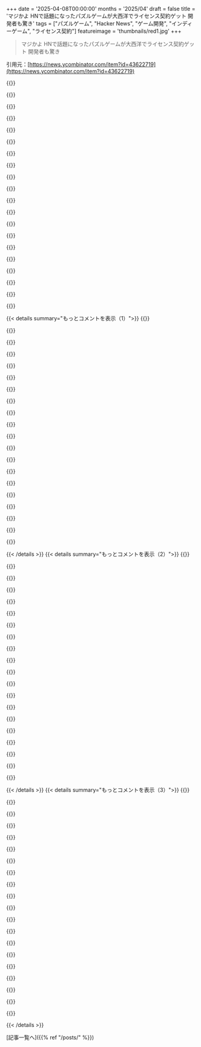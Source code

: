 +++
date = '2025-04-08T00:00:00'
months = '2025/04'
draft = false
title = 'マジかよ HNで話題になったパズルゲームが大西洋でライセンス契約ゲット 開発者も驚き'
tags = ["パズルゲーム", "Hacker News", "ゲーム開発", "インディーゲーム", "ライセンス契約"]
featureimage = 'thumbnails/red1.jpg'
+++

> マジかよ HNで話題になったパズルゲームが大西洋でライセンス契約ゲット 開発者も驚き

引用元：[https://news.ycombinator.com/item?id=43622719](https://news.ycombinator.com/item?id=43622719)

{{<matomeQuote body="おー、2月24日にHNにBracket Cityを投稿したら、昨日The Atlanticで公開されたんだって！マジすごい！<br>ゲームは無料でプレイできるし、ログインもいらないよ。パズルは全部俺が作ってる！<br>HNのおかげで、うちのママ友じゃない人が初めて遊んでくれたんだ。みんな本当にありがとう。<br>The Atlanticのチームも最高で、契約からたった2週間で公開までこぎつけたんだぜ。マジ感謝！<br>みんなのフィードバックのおかげで頑張れる。mayor@bracket.cityでも待ってるよ！<br>T[バレーボールと仲良くなったトム] HN<br>PS 最初の投稿はこちら！<br>https://news.ycombinator.com/item?id=43160542" userName="brgross" createdAt="2025-04-08T15:11:26" color="#785bff">}}

{{<matomeQuote body="マジすごいじゃん！おめでとう！今日のパズル、めっちゃ楽しかったよ。<br>ちょっとお願いがあるんだけど、コードエディタに慣れすぎてるせいか、対応する括弧が分かりやすいと嬉しいなー。例えば、対応する括弧を色分けしたり(レインボー括弧)、クリックしたら括弧の中身をハイライトしてくれる機能とか。括弧のペアを数えるのに時間かけちゃって、wordplayを解くのが難しく感じちゃった。" userName="NobodyNada" createdAt="2025-04-08T16:38:55" color="#ff33a1">}}

{{<matomeQuote body="ネストのレベルが3つまでなら、[square]、{curly}、<angle>って括弧を使えば良いんじゃない？4つ目のレベルが必要なら(parenthetical) bracketsも使えるけど、その場合は手がかりで括弧が使えなくなっちゃうね。" userName="Eric_WVGG" createdAt="2025-04-08T18:32:01" color="">}}

{{<matomeQuote body="色を使うか、色の濃さで区別すると、コーダーじゃない人にも分かりやすいと思うよ。アクセシビリティ的にも良いし。もしくは、今の括弧を太字にするだけでも違うかも。" userName="esperent" createdAt="2025-04-09T06:02:09" color="">}}

{{<matomeQuote body="ちなみに、色を使うのは全然OKだよ。HSL空間で考えて、少なくとも2つの要素を変えれば、色覚異常の人にもちゃんと区別できるから。例えば、赤緑色覚の自分からすると、明るい赤と濃い緑とか、ピンクと鮮やかな緑とかはちゃんと区別できる。グレーにする必要はないよ。" userName="brookst" createdAt="2025-04-09T11:20:53" color="#ff5c5c">}}

{{<matomeQuote body="ナイスワーク！おめでとう！…で、やっぱり今日のゲームのテキストをviに貼り付けて、括弧マッチングを使って手がかりを整理しちゃった…:)<br>あと、どの手がかりが今解けるのか、もっと分かりやすくして欲しいな。解けない手がかりを選んだらペナルティを受けるのはちょっとイラっとする。" userName="m0d0nne11" createdAt="2025-04-08T19:18:27" color="#ff33a1">}}

{{<matomeQuote body="括弧の件、マジ同意。実は数週間前にmayor@に同じ提案を送ったんだよね。落ち着いたら対応してくれるかも…" userName="linsomniac" createdAt="2025-04-08T18:08:53" color="">}}

{{<matomeQuote body="それな！マジでお願い！" userName="smw" createdAt="2025-04-08T17:27:56" color="">}}

{{<matomeQuote body="それ、めっちゃ役立ちそう！<br>最高のゲームをありがとう！" userName="echelon" createdAt="2025-04-08T19:10:54" color="">}}

{{<matomeQuote body="おめでとう！唯一の不満は、まだ完全に整理されてない手がかりに対して、正解を入力したのに「不正解」になることかな。" userName="InitialLastName" createdAt="2025-04-08T15:30:20" color="">}}

{{<matomeQuote body="答えの判定ロジックはもうちょい強化した方がいいかもね。今日やったパズルで、答えが”racecar”なのに”race car”って入力したら不正解扱いされた。複合語はどっちの形でもOKにするべきじゃね？（あと”racecar”って単語じゃないけど、まあそれは置いといて）。" userName="bigstrat2003" createdAt="2025-04-08T16:55:25" color="">}}

{{<matomeQuote body="でもスペース入りの”race car”は回文じゃないじゃん。" userName="computerfriend" createdAt="2025-04-08T18:48:55" color="">}}

{{<matomeQuote body="回文の単語と回文の文章（句読点とかスペースは無視）で曖昧さがあるよね。<br>たとえば”Go hang a salami, I'm a lasagna hog”とか”A man, a plan, a canal, Panama”みたいな。<br>でも、たぶん答えは全部単語みたいね。スペース入れないように注意ってことかな。" userName="chaboud" createdAt="2025-04-08T19:08:37" color="">}}

{{<matomeQuote body="もしかしてJon Ageeのファン？" userName="waltbosz" createdAt="2025-04-09T07:45:56" color="">}}

{{<matomeQuote body="答えは全部単語みたい。どこにも書いてないけど、いくつかやってみたらそうっぽい。" userName="jayknight" createdAt="2025-04-08T19:46:36" color="">}}

{{<matomeQuote body="モバイル版のオンスクリーンキーボードにはスペースキーがないから、複数語は入力できないね。" userName="secabeen" createdAt="2025-04-08T21:12:09" color="">}}

{{<matomeQuote body="palindrome判定関数では受け入れられないだろうけど、クロスワードみたいなパズルだとスペースは無視されるのが普通だよね。" userName="schoen" createdAt="2025-04-08T19:08:03" color="">}}

{{<matomeQuote body="それがこのゲームの核だと思う！一発でクリアできたらつまんなくない？<br>逆に、先に答えが分かって、そこから逆算してトリッキーなヒントを解くのも好き。" userName="tallytarik" createdAt="2025-04-08T16:21:03" color="">}}

{{<matomeQuote body="説明にはどのヒントでも解けるって書いてあるけど、それって[ ]で囲まれたフレーズのことかな。もし”highlighted clue”って書いてくれたら分かりやすいかも。" userName="unethical_ban" createdAt="2025-04-08T16:49:17" color="">}}

{{<matomeQuote body="＞一発でクリアできたらつまんなくない？<br>全然そんなことないと思う。めっちゃ気持ちいいと思うよ。ゲームを出し抜いた気分になれるじゃん。RPGで良いビルドを見つけて有利に進めるみたいな感じ。デザイナーの意図通りだとしても、してやったりって気分で最高。" userName="bigstrat2003" createdAt="2025-04-08T16:50:29" color="#45d325">}}

{{< details summary="もっとコメントを表示（1）">}}
{{<matomeQuote body="えーと、このゲームって線形じゃないんだよね。ゴールは全部のヒントに間違えずに答えることじゃん。だから、一個だけ答えても意味ないと思うんだよね。" userName="BoiledCabbage" createdAt="2025-04-08T18:19:59" color="">}}

{{<matomeQuote body="最終的な答えを当てるのがゴールじゃないの？アリだと思うけどなー。だって、Wordleで全部の試行回数を使わなかったり、ビデオゲームで隠し通路を見つけて終点にたどり着いたりするのと同じじゃん？" userName="hiccuphippo" createdAt="2025-04-08T21:46:11" color="#785bff">}}

{{<matomeQuote body="もしクロスワードパズルの1Dバージョンみたいに考えたら、別に最後にスキップしてるわけじゃなくて、他の単語を埋めてるだけってことになるんじゃない？<br>UIの制限でそれができないだけだと思うんだよね（どうやって表示するんだろ？）。でも、今のままでも全然いいし、隣のやつを解くのに使うわ。" userName="wyldfire" createdAt="2025-04-08T17:49:49" color="#ff5c5c">}}

{{<matomeQuote body="これ難しいよねー。今日のパズルやってみたら、速攻で全部の答えがわかっちゃってさ。製作者のジレンマは、Wheel of Fortuneみたいに「全部答えます」をアリにするかどうか、そして、もしアリにするならどうスコアをつけるか、だと思うんだよね。全部解いた人と同じだけの「努力」をしたかっていうと、そうじゃないと思うから、多分スコアは低くするべきだけど、どれくらい？" userName="iamjackg" createdAt="2025-04-08T15:52:28" color="#785bff">}}

{{<matomeQuote body="同じこと考えたけど、ゲームの核となる部分ってことには同意かな。もう12個くらいやったけど、外側の大きなヒントの一つが内側のヒントよりも先にわかることが結構あるんだよね。<br>もし外側のヒントだけ解いちゃったら、20秒くらいで終わっちゃうから、多分もう戻ってこないと思う。<br>むしろ、重要なのは、理解したことを利用して内側のヒントを解くこと。これが難しくて、同時に色々頭に入れておかないといけないんだよね。Towers of Hanoiみたいに。もしくは、書き出すこともある。<br>昨日書いたメモがまだあるから、ネタバレしないように当時の思考を再現してみるね。[scold, with ”at”]: うーん、わからん。[something golfers' apparently [scold, with ”at”]]: わからん…[”there[something golfers' apparently [scold, with ”at”]]]: あ、わかった。[there[X]]は”therefore”になるはず。[something golfers' apparently [X]]は”fore”になる。[...] " userName="SamBam" createdAt="2025-04-08T17:08:01" color="#785bff">}}

{{<matomeQuote body="それって、答えとして受け入れるべきって言ってるんじゃなくて、失敗としてカウントすべきじゃないって言ってるんじゃないかな。<br>もしそうじゃないなら、同意するよ。もし全部の括弧が緑色に光って、サブヒントにも全部答えないといけないようにしてくれたら嬉しいかも。" userName="4rt" createdAt="2025-04-08T17:48:37" color="#ff5733">}}

{{<matomeQuote body="わかるー。もし当てた単語の周りの括弧が緑色になって、サブヒントが解けたら自動で埋めてくれたらマジ最高。" userName="zem" createdAt="2025-04-08T21:15:52" color="#785bff">}}

{{<matomeQuote body="ユーザーには失敗だと思わせて、スコアにはマイナスしないってのはどう？<br>＞「早く答えちゃったら、何も言わずに無視するよ」" userName="echelon" createdAt="2025-04-08T19:13:13" color="">}}

{{<matomeQuote body="もしくは、早く当てたらボーナスポイントあげるとか？それか、答えは受け入れるけど、内側のヒントも全部解かせるとか。でも、すでに当てたやつにたどり着いたら、すでに解けてるって表示するの。" userName="PebblesRox" createdAt="2025-04-08T19:28:59" color="#785bff">}}

{{<matomeQuote body="フィードバックだけど、モバイルでカスタムキーボード使うのなんで？めっちゃイライラするんだけど。タイプミスめっちゃするし、タイプミスに気づかずに間違った答え入れちゃったこともあるし。システムのキーボードのスペルチェックがパズルに干渉するってこともなさそうだし、なんで使わないの？レイアウトの一貫性の問題？<br>それ以外は、パズル結構好き。" userName="comex" createdAt="2025-04-08T18:11:17" color="">}}

{{<matomeQuote body="マジおめでとう！「電源入れ直してみた？」って感じ？毎日プレイしてて超エンジョイしてるよ！" userName="darrenf" createdAt="2025-04-08T15:42:06" color="#785bff">}}

{{<matomeQuote body="契約条件は秘密？もしそうじゃなかったら、こういう取引の条件ってどんな感じか教えてくれる？（もし条件が秘密かどうか少しでも疑問があるなら、秘密だと思って、リスクを冒さないでね。）" userName="JoshTriplett" createdAt="2025-04-08T17:37:28" color="">}}

{{<matomeQuote body="Josh WardleはWordleをNew York Timesに少なくとも100万ドルで売ったんだって。<br>https://www.theverge.com/2022/1/31/22911274/wordle-new-york-…" userName="martyvis" createdAt="2025-04-09T00:52:23" color="#ff33a1">}}

{{<matomeQuote body="おめでとう！もしフィードバックを受け付けてるならいくつか。<br>・チュートリアルがないと、クリックしちゃダメでタイプする必要があるってのが分かりにくい。テキストボックスを上に置くと分かりやすくなるかも。<br>・いくつかのヒントは句読点が一貫してないから混乱する。<br>例：<br>[to ___fish, to lure someone in using a fake internet persona] ＝ cat<br>[do this or cut bait] ＝ fish<br>[taking a pay one is a bummer] ＝ cut<br>[rocks when added to soda will NOT cause your stomach to explode] ＝ pop<br><br>最初のはコンマ、2番目は“or”、3番目と4番目は句読点がないから意味不明。" userName="felideon" createdAt="2025-04-08T18:07:25" color="">}}

{{<matomeQuote body="＞いくつかヒントは句読点が一貫してないから混乱する。<br>＞最初のはコンマ、2番目は“or”、3番目と4番目は句読点がないから意味不明。<br><br>…一貫性がないってことはないよ。“or”とコンマはそれぞれ違う役割をしてる。どっちかをもう片方で置き換えることはできない。意味が変わっちゃうからね。<br>3番目も同じ。コンマとかに置き換えられない。（念のためだけど、2番目も接続詞じゃないよ。ヒントを全部誤解してるみたいだね。）<br>4番目は文法ミスがある。[rocks that when added to soda will NOT cause your stomach to explode] って言うべき。それ以外は…4つ目のスタイルのヒント。他の3つとは比べられないし、一貫性がないってわけじゃない。<br>どうすれば一貫性が生まれると思う？" userName="thaumasiotes" createdAt="2025-04-09T06:06:14" color="#38d3d3">}}

{{<matomeQuote body="建設的な意見として、途中の段階を全部すっ飛ばして、いきなり答えを入力できるようにしてほしいな。その方が頭の中で全部組み立てて、最終的な答えを出すっていう、よりチャレンジングなことができると思うんだ。それって、マジでメンタルモデリングのスキルを鍛えることになると思うんだよね。今のゲームだと、全然チャレンジングじゃないんだよね。ただの作業って感じ。" userName="mk_stjames" createdAt="2025-04-08T16:17:51" color="#ff5c5c">}}

{{<matomeQuote body="「second rock from the」って見た瞬間、答えは「Venus」だって分かったんだよね。最初は答えを入力させてくれないことにイライラしたけど、もし答えられたら、残りのパズルを楽しめなかったかも。振り返ってみると、「Venus」と「sun」から逆算して、下位レベルのヒントを解く方が、スキップさせてくれるよりも、ずっと面白かった。" userName="NobodyNada" createdAt="2025-04-08T16:42:49" color="#785bff">}}

{{<matomeQuote body="おめでとうございます！Atlanticにアプローチしたんですか？それとも、Atlanticからアプローチされたんですか？自分も何年も前からワードゲームを考えてて、何度も実装しようとしてるんです。難しいけど、いつか完成させるぞ！ニュース会社に買収されるのが目標です。それで、どうやって実現したんですか？自分もいくつかアイデアがあるんですけど。" userName="purple-leafy" createdAt="2025-04-08T22:49:47" color="">}}

{{<matomeQuote body="＞ニュース会社に買収されるのが目標です。<br><br>それって、ちょっと違うんじゃないかな。今回The Atlanticにライセンスされたパズルゲームも、ユーザーに面白いゲーム体験を提供したいっていう思いから生まれたんだと思うよ。ゲームって、自然な流れから生まれるのが一番いいんだよね。計画ありきだと、むしろ良くないことが多い。それに、ゲームを作るのって大変だよ。アプローチのしやすさとか、ルールとか、シンプルなゲームでも、いろんな状況を想定して、ちゃんと意味が通るようにしないといけないし。もしゲームを作ったことがないなら、まずは実際に作ってみることをオススメするよ。" userName="no_wizard" createdAt="2025-04-08T22:53:58" color="">}}

{{<matomeQuote body="投稿されたときからずっとファンです！括弧を統一してほしいっていう意見に同意です。あと、ニセのキーボードがマジでイライラする…。指が太いせいで、iOSのキーボードに慣れてる手がミスタイプしまくるんだよね。NYTのWebゲームも同じような問題があった気がする…。" userName="rileytg" createdAt="2025-04-08T17:06:57" color="">}}


{{< /details >}}
{{< details summary="もっとコメントを表示（2）">}}
{{<matomeQuote body="このパズルって言うかゲームは、一番外側の答えを当てるだけじゃないんだよね。全部の答えを出すのが目的なんだよ。外側の答えが分かれば内側のヒントになるし、その逆も然り。クロスワードを一番右下の単語だけ埋めてクリアする人いないでしょ？" userName="Chinjut" createdAt="2025-04-08T17:29:54" color="#ff5c5c">}}

{{<matomeQuote body="このゲーム、HNで最初に紹介された時からハマってるんだ。良いスコア出すには、内側と外側を行ったり来たりするのがマジで重要。例えば今日のパズルの最終回答、外側の答えは分かってたんだけど、そこから3～4層遡って考えなきゃいけなかったし。逆に、分かってる答えから先に進むのもアリ。答えが分かると、次の質問が意味不明じゃなくなるから、間違った推測しにくくなるんだよね。" userName="Laremere" createdAt="2025-04-08T22:44:48" color="#45d325">}}

{{<matomeQuote body="次は「全部下と右に押し込めば2048は簡単にクリアできる」とか言い出すんじゃないの？（笑）" userName="supportengineer" createdAt="2025-04-08T23:12:53" color="">}}

{{<matomeQuote body="これマジでその通り！外側のヒントが分かってるって事が、内側の難しいヒントを解く時に役立つんだよね！" userName="delgaudm" createdAt="2025-04-08T20:44:25" color="#785bff">}}

{{<matomeQuote body="マジで楽しくてクレバー！超クリエイティブだよね！こういう新しいアイデアが出てくるのって、めっちゃ刺激になる。マジでおめでとう！！<br>ちょっとだけ気になったのは、内側のヒントを解いてから外側を解く必要があるのは分かるんだけど、外側のヒントが内側を解くのに役立つ事もあるじゃん？<br>でも、そのUXがマジで無理ゲー…。どうしても分からない内側のヒントがあって、5個くらい上の階層から「下向き」に解けるんだけど、どのカッコがどのレベルなのか把握するのがマジ無理だった。<br>外側の答えを入力できる機能が欲しい。正解じゃなくても良いから、メモ代わりに。あと、階層が多すぎる時の表示をもっと分かりやすくしてほしい。コードみたいにインデントするとか？今のUXだと、内側から外側にしか解けないのがマジきつい。外側から攻めるのも絶対に必要なのに、どうしようもない内側のヒントがあるんだもん。" userName="crazygringo" createdAt="2025-04-08T21:47:40" color="#ff5733">}}

{{<matomeQuote body="カッコの色分けとかどう？一番外側が赤、ネストが一段深くなるごとに青、オレンジ…みたいな感じで。全部のヒントがごちゃごちゃしてて、マジで頭がパンクしそう。" userName="ajjenkins" createdAt="2025-04-08T16:55:40" color="#ff5c5c">}}

{{<matomeQuote body="めっちゃ分かる。クリエイティブで面白いゲームだけど、コードの波括弧とか丸括弧の対応を探してた何年も前の記憶が蘇る…。" userName="lobsterthief" createdAt="2025-04-09T02:49:02" color="#ff5733">}}

{{<matomeQuote body="開いたカッコと閉じたカッコを対応させるのもパズルの一部なのかな？Excelで数式バーのカッコを選択すると対応するカッコがハイライトされるみたいな感じで。コーディングする人には当たり前かもしれないけど、自分にはめっちゃ集中力が必要だわ。" userName="hydrogen7800" createdAt="2025-04-09T13:04:39" color="">}}

{{<matomeQuote body="英語は話せるけど、アメリカとか英語圏に住んでないから、このゲームめっちゃ難しい！自分の国の言語と文化をベースにしたバージョンがあったら、違いが分かって面白いだろうな。" userName="dominicrose" createdAt="2025-04-09T08:15:25" color="">}}

{{<matomeQuote body="ネイティブだけど、アメリカ中心すぎてほとんどクリアできない…。アメリカ人以外にはマジで無理ゲー。ゲーム自体は面白いのに残念。" userName="yungporko" createdAt="2025-04-09T11:34:29" color="">}}

{{<matomeQuote body="わかるー。過去のやついくつかやったけど、アメリカの製品とかランドマークとかに詳しくないとキツい感じだったんだよね。コンセプトは好きなんだけど、ヒントがね…" userName="TreeInBuxton" createdAt="2025-04-09T12:36:11" color="">}}

{{<matomeQuote body="なんでカスタムキーボードにしたんだろ？ビルトインのやつの方が良くない？Worldleみたいにカスタムキーを活かしてる感じもしないし。" userName="treve" createdAt="2025-04-08T18:17:21" color="">}}

{{<matomeQuote body="ビルトインキーボードだと、キーボード表示に合わせてページがリサイズされたり、英語キーボードにアクセスしにくい人もいるかもだしね。<br>カスタムキーボードなら必要なツールが全部揃ってるってわけ。<br>まあ、今はまだちょっと使いにくいけど。" userName="tjlingham" createdAt="2025-04-09T06:55:57" color="">}}

{{<matomeQuote body="これめっちゃ面白い！ゲーム大好き。<br>キーボードを改善してほしいな（もし可能なら）。タイプミスでポイントを逃すことがよくあるんだよね。正解を知ってても。" userName="ahussain" createdAt="2025-04-08T17:43:31" color="#ff5c5c">}}

{{<matomeQuote body="キーボードがマジでクソ。前のキーを離す前に次のキーを押すと、どっちも入力されない！" userName="HellzStormer" createdAt="2025-04-08T22:02:18" color="">}}

{{<matomeQuote body="おめでとうございます！すごい。<br>どんな感じだったのか教えてほしいな。先方から連絡があったの？どうやって見つけてもらったの？<br>ゲームプレイに興味があったの？それともプレイヤー数とか成長率？<br>技術的に大変だった？<br>パズルを1つ作るのにどれくらい時間がかかるの？" userName="mNovak" createdAt="2025-04-08T21:50:48" color="#785bff">}}

{{<matomeQuote body="激しく同意。自分もパズルゲーム作ったことあるけど（https://snoozpaper.com）、広めるのがマジで難しい…" userName="mmoustafa" createdAt="2025-04-09T02:13:46" color="">}}

{{<matomeQuote body="おめでとう！<br>細かいことだけど、こういうパズルはハードモードが好きなんだけど、スマホだとキーボードを誤タップしやすいんだよね。「超過キーストローク8回」とか表示されるけど、全部タイプミスして消したせいなんだよね（例：「ee」→「er」）。<br>スキルベースのアプローチを維持しつつ、スマホのキーボードによるイライラをなくす方法はないかな。<br>とにかく、おめでとうございます！" userName="nsagent" createdAt="2025-04-08T18:21:51" color="#38d3d3">}}

{{<matomeQuote body="スマホではデバイスのデフォルトキーボードを使うことをオススメするよ。azertyキーボードに慣れてるから、qwertyを使うのはマジで違和感がある。" userName="thrance" createdAt="2025-04-08T17:36:58" color="">}}

{{<matomeQuote body="あー、わかる。Dvorak配列使ってると、いつも一瞬戸惑うんだよね（特定の文字しか使えないってことを示したいのかもね）。" userName="smj-edison" createdAt="2025-04-08T19:26:04" color="">}}


{{< /details >}}
{{< details summary="もっとコメントを表示（3）">}}
{{<matomeQuote body="これマジ最高！友達にも送ったわ。他の人も言ってるけど、ちょっと残念なのは、すでに予想した単語が見えないこと。正解の単語を一度間違えて入力しちゃって、もう一度試すのにめっちゃ時間かかった。" userName="vessenes" createdAt="2025-04-08T18:49:13" color="#785bff">}}

{{<matomeQuote body="そうそう、下にスクロールして、既に入力した予想をチェックできると嬉しいよね。" userName="PebblesRox" createdAt="2025-04-08T19:32:43" color="#45d325">}}

{{<matomeQuote body="おめでとう！当然の結果だね！このゲーム大好きで毎日プレイしてるよ。朝一番にやるのが日課なんだ。Hard modeがお気に入り！親友も始めたみたいで、結果を共有してるんだ。<br>要望が一つ。PCブラウザだと、テキストボックスの下に回答済みの手がかりのリストが表示されるけど、スマホ（AndroidのBraveかFirefox）だと表示されないんだよね。仕様なのかバグなのかわからないけど、スマホでプレイするときにそれがなくて寂しいんだ。答えを見るときの「アハ体験」が好きなんだよね。<br>あと、カスタムGPTのBracket GPT [0]も作ったんだ。行き詰ったときに手がかりを解決するのに役立つよ。答えを直接教えてくれるわけじゃないけど、解決のヒントをくれるんだ。全然わからなくなっちゃったときには楽しい仲間だよ。<br>[0] <a href=https://chatgpt.com/g/g-67e0f124cd408191943faadb3d70c6df-bra...>https://chatgpt.com/g/g-67e0f124cd408191943faadb3d70c6df-bra...</a>" userName="annjose" createdAt="2025-04-08T18:08:47" color="#38d3d3">}}

{{<matomeQuote body="マジすげえ[hunted [___ crackers are ironically vegan]]！d[[not amateur, abbreviated]gramming construct preceding “else”]ficultyが[___ to remain [___ but deadly]]だったわ。" userName="a_cardboard_box" createdAt="2025-04-08T21:00:42" color="">}}

{{<matomeQuote body="リリースと販売おめでとう！<br>いくつか意見があるみたいだけど、デザインの決定は、シンプルさとプレイヤーを惹きつけるバランスが取れてると思う。モバイルで見てるけど。<br>・トップレベルの手がかり構造は簡単に解析できないけど、色がないおかげでスッキリしてる。<br>・予想履歴は役立つかもしれないけど、省略することで初回ユーザーにとってのリスクを下げてる。<br>・キーボードは問題ない。ascii入力フィールドにunicodeのすべてを入れないで。" userName="io84" createdAt="2025-04-10T06:48:32" color="#ff5c5c">}}

{{<matomeQuote body="これクールだね、即4つパズル連続でやっちゃった。<br>お祝いを言うのに加えて、パズルを書いてるのがあなただってことだから聞きたいんだけど、パズルってどう定義してる？あなたの視点から見るとどんな感じ？文字通りブラケットとか全部使ってネストされた手がかりを書いて、それがうまくいくか確認するの？それだとマジで気が狂いそうだけど。それとも何かツールとか書いたの？" userName="karaterobot" createdAt="2025-04-08T23:43:10" color="#785bff">}}

{{<matomeQuote body="マジかよ。さっきRSSで知ったわ：<br>＞Introducing Bracket City: The Atlantic’s New Word Game<br>＞<a href=https://www.theatlantic.com/press-releases/archive/2025/04/i...>https://www.theatlantic.com/press-releases/archive/2025/04/i...</a><br>＞次なるワードゲームの虜になる準備はいい？今日は、急速に成長しているワードパズル「Bracket City」がThe Atlanticの新しいホームになったことを発表するよ。// Bracket Cityでは、プレイヤーはネストされた手がかりを解き明かして、その日の歴史に関する事実を明らかにするんだ。解決された括弧は次の部分を明らかにし、最終的にはパズル全体を1つの文に解決する連鎖反応を作り出す。プレイヤーは成功に応じて「Commuter」、「Mayor」、または完璧なパズルを解いた場合の「Kingmaker」のような都市をテーマにしたランクを獲得する。// Bracket CityはBen Grossによって作成され、急速に忠実なプレイヤーを集めている。BenはCaleb Madison（The Atlanticのゲームディレクター）と一緒に毎日パズルを作成し続ける。" userName="mdp2021" createdAt="2025-04-08T19:24:35" color="#38d3d3">}}

{{<matomeQuote body="もし彼らが同じ原則を自分たちで実装したらどうなってたんだろう？特許はないってことだよね？" userName="echoangle" createdAt="2025-04-08T16:11:20" color="">}}

{{<matomeQuote body="これらのパズルは手作りである必要があって、UIも構築する必要がある。だから他の人を雇ってやってもらうか、すでに完成している人を雇ってすぐにマネタイズを始めることができる。" userName="snarf21" createdAt="2025-04-08T17:35:32" color="#45d325">}}

{{<matomeQuote body="アプリを売ったことがあるんだけど、お互い初めてだったから、開発時間を聞かれて、時給を伝えたら半額でどうかって言われたんだ。でも、それでOKしたよ。向こうは作り直すより安く済んだし、こっちは趣味のアプリより稼げたから。" userName="TrueGeek" createdAt="2025-04-08T18:24:19" color="#38d3d3">}}

{{<matomeQuote body="どっかの新聞社が「The Atlanticがゲーム開発者のゲームを盗んだ！」みたいな記事を書いて、みんなが一日か二日怒って、作者が訴えるかどうかで、結局いつも通りになるんじゃない？裁判官が作者有利の判決を出さない限り。" userName="diggan" createdAt="2025-04-08T17:31:10" color="">}}

{{<matomeQuote body="このゲーム、「exercise in a pool」の答えが「swim」なのに「swimming」だとダメとか、ちょっとアホっぽい実装だよね。それよりも、モバイルでキーボード入力させるのがマジで大変。まともな結果を得るには、仮想キーボードを再実装する必要があるんだけど、これがまた複雑でクソなんだよね。マジで改善してほしい。" userName="emilfihlman" createdAt="2025-04-09T12:32:27" color="">}}

{{<matomeQuote body="やったー！シャワー中に思いついたアイデアを元に、毎日楽しめるパズルゲームを作ったんだ。(https://everything.io ) みんなのプロジェクトを見てインスパイアされてるよー！僕のゲームはちょっと違ってて、絵文字を組み合わせて隠された絵文字を見つけるゲームなんだ。言葉遊びだったり、コンセプトだったり、ただのバカだったり色々！みんなおめでとう！" userName="hidelooktropic" createdAt="2025-04-08T20:44:52" color="#ff33a1">}}

{{<matomeQuote body="君のゲームも、全部が1ページに表示されるようなブラケット形式に合うと思うな。絵文字の選択UIがどうなるかはわからないけど。最後のパズルが前の答えで出来ていることに気づくのに時間がかかったよ。ネタバレだけど、水鉄砲じゃなくて銃だと思ってたから消防士だと思っちゃった。あと、牢屋の絵文字もわからなかった。ごめん。" userName="JaggedJax" createdAt="2025-04-08T20:59:33" color="#ff33a1">}}

{{<matomeQuote body="そのドメイン、どうやって手に入れたの？" userName="reassess_blind" createdAt="2025-04-08T23:40:41" color="">}}

{{<matomeQuote body="素晴らしいゲームだね。お見事！途中の段階について文句言ってる人がいるけど、そうしないと簡単すぎると思うよ。" userName="jjmarr" createdAt="2025-04-08T16:30:12" color="#ff5c5c">}}

{{<matomeQuote body="途中の段階も結構わかったのが気になったんだよね。「不正解」って出るんじゃなくて、入力できたら良かったな。もし「早すぎる」って表示して、解いたピースをリスト表示してチェックマーク付けられたら最高。今はネガティブなフィードバックだけど、ピースを認識してくれたら嬉しい。" userName="furyofantares" createdAt="2025-04-08T16:55:20" color="#ff5733">}}

{{<matomeQuote body="それがチャレンジの一部なんだよ。両方向から解きほぐせるのが面白い。" userName="jjmarr" createdAt="2025-04-08T21:11:48" color="">}}

{{<matomeQuote body="賛成！早くに正解のフィードバックがあっても問題ないと思うし、むしろ促進すると思う。結局全部解く必要があるし。でも、ちょっとした記録と、外側からピースが揃ったときの正解フィードバックがあれば、すごく嬉しいな。" userName="furyofantares" createdAt="2025-04-08T21:55:25" color="#38d3d3">}}

{{<matomeQuote body="パズルが解ける過程をアニメーションで見れたらめっちゃ面白くない？完成したら、ヒントと答えを当てた順番にリプレイ表示するの。こんな感じのプロトタイプがあるよ: https://codepen.io/ewhymper/pen/gbOJzmZ" userName="acrophiliac" createdAt="2025-04-08T22:20:06" color="#45d325">}}


{{< /details >}}


[記事一覧へ]({{% ref "/posts/" %}})
